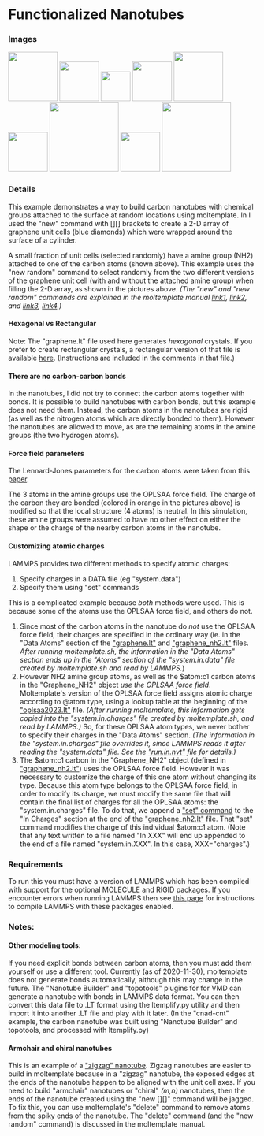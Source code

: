 Functionalized Nanotubes
=============================

### Images

<img src="images/graphene_unit_cell.jpg" width=100> <img src="images/plus.svg" height=80> <img src="images/nh2_bbk_occ.jpg" width=60> <img src="images/rightarrow.svg" height=80> <img src="images/graphene_NH2_unit_cell.jpg" width=100> <img src="images/rightarrow.svg" height=80> <img src="images/nanotubes_t=0_bbk.jpg" width=140> <img src="images/rightarrow.svg" height=80> <img src="images/nanotubes_t=100000_bbk.jpg" width=140>


### Details

This example demonstrates a way to build carbon nanotubes with chemical groups attached to the surface at random locations using moltemplate.  In I used the "new" command with [][] brackets to create a 2-D array of graphene unit cells (blue diamonds) which were wrapped around the surface of a cylinder.

A small fraction of unit cells (selected randomly) have a amine group (NH2) attached to one of the carbon atoms (shown above).  This example uses the "new random" command to select randomly from the two different versions of the graphene unit cell (with and without the attached amine group) when filling the 2-D array, as shown in the pictures above.
*(The "new" and "new random" commands are explained in the moltemplate manual
[link1](http://moltemplate.org/doc/moltemplate_manual.pdf#subsection.4.2),
[link2](http://moltemplate.org/doc/moltemplate_manual.pdf#subsection.8.4), and
[link3](http://moltemplate.org/doc/moltemplate_manual.pdf#subsection.8.8),
[link4](http://moltemplate.org/doc/moltemplate_manual.pdf#subsubsection.8.9.1).)*


#### Hexagonal vs Rectangular

Note: The "graphene.lt" file used here generates *hexagonal* crystals.
If you prefer to create rectangular crystals, a rectangular version
of that file is available
[here](https://github.com/jewettaij/moltemplate/blob/master/moltemplate/force_fields/graphene_rectangular.lt).
(Instructions are included in the comments in that file.)


#### There are no carbon-carbon bonds

In the nanotubes, I did not try to connect the carbon atoms together with bonds.  It is possible to build nanotubes with carbon bonds, but this example does not need them.  Instead, the carbon atoms in the nanotubes are rigid (as well as the nitrogen atoms which are directly bonded to them).  However the nanotubes are allowed to move, as are the remaining atoms in the amine groups (the two hydrogen atoms).


#### Force field parameters

The Lennard-Jones parameters for the carbon atoms were taken from this [paper](https://doi.org/10.1016/S0009-2614(01)01127-7).

The 3 atoms in the amine groups use the OPLSAA force field.  The charge of the carbon they are bonded (colored in orange in the pictures above) is modified so that the local structure (4 atoms) is neutral.  In this simulation, these amine groups were assumed to have no other effect on either the shape or the charge of the nearby carbon atoms in the nanotube.


#### Customizing atomic charges

LAMMPS provides two different methods to specify atomic charges:
1) Specify charges in a DATA file (eg "system.data")
2) Specify them using "set" commands

This is a complicated example because *both* methods were used.
This is because some of the atoms use the OPLSAA force field, and others do not.

1)  Since most of the carbon atoms in the nanotube do *not* use the OPLSAA
force field, their charges are specified in the ordinary way
(ie. in the "Data Atoms" section of the
["graphene.lt"](moltemplate_files/graphene.lt) and
["graphene_nh2.lt"](moltemplate_files/graphene_nh2.lt) files.
*After running moltemplate.sh, the information in the "Data Atoms" section
ends up in the "Atoms" section of the "system.in.data" file created by
moltemplate.sh and read by LAMMPS.*)
2) However NH2 amine group atoms, as well as the \$atom:c1 carbon atoms
in the "Graphene_NH2" object *use the OPLSAA force field*.
Moltemplate's version of the OPLSAA force field assigns atomic charge
according to @atom type, using a lookup table at the beginning of the
["oplsaa2023.lt"](../../../../moltemplate/force_fields/oplsaa2023.lt) file.
*(After running moltemplate, this information gets copied into the
"system.in.charges" file created by moltemplate.sh, and read by LAMMPS.)*
So, for these OPLSAA atom types, we never bother to specify their charges in
the "Data Atoms" section.  *(The information in the "system.in.charges"
file overrides it, since LAMMPS reads it after reading the "system.data" file.
See the ["run.in.nvt"](run.in.nvt) file for details.)*
3) The \$atom:c1 carbon in the "Graphene_NH2" object
(defined in ["graphene_nh2.lt"](moltemplate_files/graphene_nh2.lt))
uses the OPLSAA force field.  However it was necessary to customize the
charge of this one atom without changing its type.
Because this atom type belongs to the OPLSAA force field,
in order to modify its charge, we must modify the same file that will
contain the final list of charges for all the OPLSAA atoms:
the "system.in.charges" file.  To do that, we append a
["set" command](https://docs.lammps.org/set.html)
to the "In Charges" section at the end of the
["graphene_nh2.lt"](moltemplate_files/graphene_nh2.lt) file.
That "set" command modifies the charge of this individual \$atom:c1 atom.
(Note that any text written to a file named "In XXX" will end up appended
to the end of a file named "system.in.XXX".  In this case, XXX="charges".)


### Requirements

To run this you must have a version of LAMMPS which has been compiled with support for the optional MOLECULE and RIGID packages.  If you encounter errors when running LAMMPS then see [this page](https://docs.lammps.org/Build_package.html) for instructions to compile LAMMPS with these packages enabled.


### Notes:

#### Other modeling tools:
If you need explicit bonds between carbon atoms, then you must add them yourself or use a different tool.  Currently (as of 2020-11-30), moltemplate does not generate bonds automatically, although this may change in the future.  The "Nanotube Builder" and "topotools" plugins for for VMD can generate a nanotube with bonds in LAMMPS data format.  You can then convert this data file to .LT format using the ltemplify.py utility and then import it into another .LT file and play with it later.  (In the "cnad-cnt" example, the carbon nanotube was built using "Nanotube Builder" and topotools, and processed with ltemplify.py)

#### Armchair and chiral nanotubes

This is an example of a ["zigzag" nanotube](https://en.wikipedia.org/wiki/Carbon_nanotube#The_zigzag_and_armchair_configurations).  Zigzag nanotubes are easier to build in moltemplate because in a "zigzag" nanotube, the exposed edges at the ends of the nanotube happen to be aligned with the unit cell axes.  If you need to build "armchair" nanotubes or "chiral" *(m,n)* nanotubes, then the ends of the nanotube created using the "new [][]" command will be jagged.  To fix this, you can use moltemplate's "delete" command to remove atoms from the spiky ends of the nanotube.  The "delete" command (and the "new random" command) is discussed in the moltemplate manual.